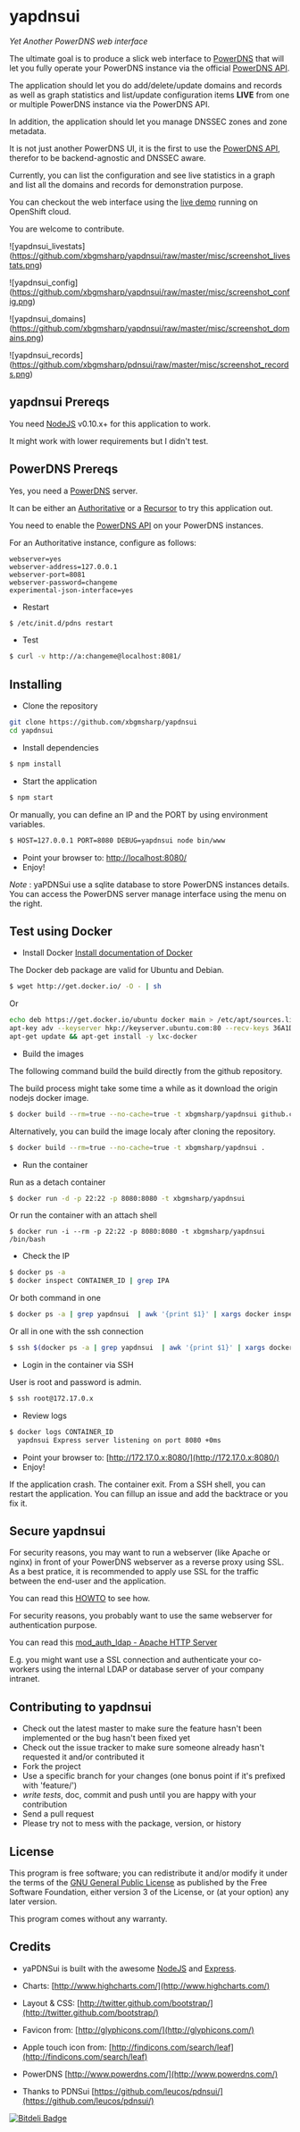 yapdnsui
========

*Yet Another PowerDNS web interface*

The ultimate goal is to produce a slick web interface to [PowerDNS](http://www.powerdns.com/) that
will let you fully operate your PowerDNS instance via the official [PowerDNS API](https://github.com/PowerDNS/pdnsapi).

The application should let you do add/delete/update domains and records as well as graph
statistics and list/update configuration items **LIVE** from one or multiple PowerDNS instance via the PowerDNS API.

In addition, the application should let you manage DNSSEC zones and zone metadata.

It is not just another PowerDNS UI, it is the first to use the [PowerDNS API](https://github.com/PowerDNS/pdnsapi), therefor to be backend-agnostic and DNSSEC aware.

Currently, you can list the configuration and see live statistics in a graph and list all the domains and records for demonstration purpose.

You can checkout the web interface using the [live demo](http://yapdnsui-xbgmsharp.rhcloud.com/) running on OpenShift cloud.

You are welcome to contribute.

![yapdnsui_livestats]
(https://github.com/xbgmsharp/yapdnsui/raw/master/misc/screenshot_livestats.png)

![yapdnsui_config]
(https://github.com/xbgmsharp/yapdnsui/raw/master/misc/screenshot_config.png)

![yapdnsui_domains]
(https://github.com/xbgmsharp/yapdnsui/raw/master/misc/screenshot_domains.png)

![yapdnsui_records]
(https://github.com/xbgmsharp/pdnsui/raw/master/misc/screenshot_records.png)

yapdnsui Prereqs
----------------

You need [NodeJS](http://nodejs.org) v0.10.x+ for this application to work.

It might work with lower requirements but I didn't test.

PowerDNS Prereqs
----------------
Yes, you need a [PowerDNS](http://www.powerdns.com/) server.

It can be either an [Authoritative](http://doc.powerdns.com/html/powerdns.html) or a [Recursor](http://doc.powerdns.com/html/recursion.html) to try this application out.

You need to enable the [PowerDNS API](https://github.com/PowerDNS/pdnsapi) on your PowerDNS instances.

For an Authoritative instance, configure as follows:
```
webserver=yes
webserver-address=127.0.0.1
webserver-port=8081
webserver-password=changeme
experimental-json-interface=yes
```

* Restart
```bash
$ /etc/init.d/pdns restart
```

* Test
```bash
$ curl -v http://a:changeme@localhost:8081/
```

Installing
----------

* Clone the repository

```bash
git clone https://github.com/xbgmsharp/yapdnsui
cd yapdnsui
```

* Install dependencies

```bash
$ npm install
```

* Start the application 

```bash
$ npm start
```
Or manually, you can define an IP and the PORT by using environment variables.
```bash
$ HOST=127.0.0.1 PORT=8080 DEBUG=yapdnsui node bin/www
```

* Point your browser to: [http://localhost:8080/](http://localhost:8080/)
* Enjoy!

_Note_ : yaPDNSui use a sqlite database to store PowerDNS instances details.
You can access the PowerDNS server manage interface using the menu on the right.

Test using Docker
-----------------

* Install Docker
[Install documentation of Docker](https://docs.docker.com/installation/)

The Docker deb package are valid for Ubuntu and Debian.

```bash
$ wget http://get.docker.io/ -O - | sh
```
Or
```bash
echo deb https://get.docker.io/ubuntu docker main > /etc/apt/sources.list.d/docker.list
apt-key adv --keyserver hkp://keyserver.ubuntu.com:80 --recv-keys 36A1D7869245C8950F966E92D8576A8BA88D21E9
apt-get update && apt-get install -y lxc-docker
```

* Build the images

The following command build the build directly from the github repository.

The build process might take some time a while as it download the origin nodejs docker image.
```bash
$ docker build --rm=true --no-cache=true -t xbgmsharp/yapdnsui github.com/xbgmsharp/yapdnsui.git
```

Alternatively, you can build the image localy after cloning the repository.
```bash
$ docker build --rm=true --no-cache=true -t xbgmsharp/yapdnsui .
```

* Run the container

Run as a detach container
```bash
$ docker run -d -p 22:22 -p 8080:8080 -t xbgmsharp/yapdnsui
```

Or run the container with an attach shell
```
$ docker run -i --rm -p 22:22 -p 8080:8080 -t xbgmsharp/yapdnsui /bin/bash
```

* Check the IP

```bash
$ docker ps -a
$ docker inspect CONTAINER_ID | grep IPA
```

Or both command in one
```bash
$ docker ps -a | grep yapdnsui  | awk '{print $1}' | xargs docker inspect | grep IPAddress
```

Or all in one with the ssh connection
```bash
$ ssh $(docker ps -a | grep yapdnsui  | awk '{print $1}' | xargs docker inspect | grep IPAddress | awk '{print $2}' | tr -d '"' | tr -d ',' )
```

* Login in the container via SSH

User is root and password is admin.

```bash
$ ssh root@172.17.0.x
```

* Review logs
```bash
$ docker logs CONTAINER_ID
  yapdnsui Express server listening on port 8080 +0ms
```

* Point your browser to: [http://172.17.0.x:8080/](http://172.17.0.x:8080/)
* Enjoy!

If the application crash. The container exit.
From a SSH shell, you can restart the application.
You can fillup an issue and add the backtrace or you fix it.

Secure yapdnsui
---------------

For security reasons, you may want to run a webserver (like Apache or nginx) in front of your PowerDNS webserver as a reverse proxy using SSL.
As a best pratice, it is recommended to apply use SSL for the traffic between the end-user and the application.

You can read this [HOWTO](http://blog.nachtarbeiter.net/2010/02/16/monitoring-powerdns-via-the-internal-web-server/) to see how.

For security reasons, you probably want to use the same webserver for authentication purpose.

You can read this [mod_auth_ldap - Apache HTTP Server](httpd.apache.org/docs/2.0/mod/mod_auth_ldap.html)

E.g. you might want use a SSL connection and authenticate your co-workers using the internal LDAP or database server of your company intranet.

Contributing to yapdnsui
------------------------

* Check out the latest master to make sure the feature hasn't been implemented or the bug hasn't been fixed yet
* Check out the issue tracker to make sure someone already hasn't requested it and/or contributed it
* Fork the project
* Use a specific branch for your changes (one bonus point if it's prefixed with 'feature/') 
* _write tests_, doc, commit and push until you are happy with your contribution
* Send a pull request
* Please try not to mess with the package, version, or history

License
-------

This program is free software; you can redistribute it and/or modify it under the terms of the [GNU General Public License](http://www.gnu.org/licenses/gpl.html) as published by the Free Software Foundation, either version 3 of the License, or (at your option) any later version.

This program comes without any warranty.

Credits
-------

* yaPDNSui is built with the awesome [NodeJS](http://nodejs.org) and [Express](http://expressjs.com).

* Charts: [http://www.highcharts.com/](http://www.highcharts.com/)

* Layout & CSS: [http://twitter.github.com/bootstrap/](http://twitter.github.com/bootstrap/)

* Favicon from: [http://glyphicons.com/](http://glyphicons.com/)

* Apple touch icon from: [http://findicons.com/search/leaf](http://findicons.com/search/leaf)

* PowerDNS [http://www.powerdns.com/](http://www.powerdns.com/)

* Thanks to PDNSui [https://github.com/leucos/pdnsui/](https://github.com/leucos/pdnsui/)


[![Bitdeli Badge](https://d2weczhvl823v0.cloudfront.net/xbgmsharp/yapdnsui/trend.png)](https://bitdeli.com/free "Bitdeli Badge")

